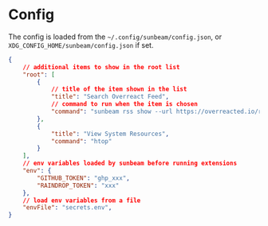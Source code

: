 # Config

The config is loaded from the `~/.config/sunbeam/config.json`, or `XDG_CONFIG_HOME/sunbeam/config.json` if set.

```json
{
    // additional items to show in the root list
    "root": [
        {
            // title of the item shown in the list
            "title": "Search Overreact Feed",
            // command to run when the item is chosen
            "command": "sunbeam rss show --url https://overreacted.io/rss.xml"
        },
        {
            "title": "View System Resources",
            "command": "htop"
        }
    ],
    // env variables loaded by sunbeam before running extensions
    "env": {
        "GITHUB_TOKEN": "ghp_xxx",
        "RAINDROP_TOKEN": "xxx"
    },
    // load env variables from a file
    "envFile": "secrets.env",
}
```
